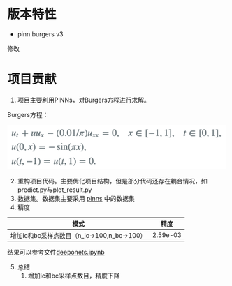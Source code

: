 # 版本特性

- pinn burgers v3

修改

# 项目贡献

1. 项目主要利用PINNs，对Burgers方程进行求解。

Burgers方程：

![](md_file/bugers_equation.png)

2. 重构项目代码。主要优化项目结构，但是部分代码还存在耦合情况，如predict.py与plot_result.py
3. 数据集。数据集主要采用 [pinns](https://github.com/maziarraissi/PINNs.git) 中的数据集
4. 精度

|       模式       | 精度       |
|:--------------:|----------|
| 增加ic和bc采样点数目（n_ic->100,n_bc->100） | 2.59e-03   | 

结果可以参考文件[deeponets.ipynb](result/deeponets.ipynb)

5. 总结
   1. 增加ic和bc采样点数目，精度下降